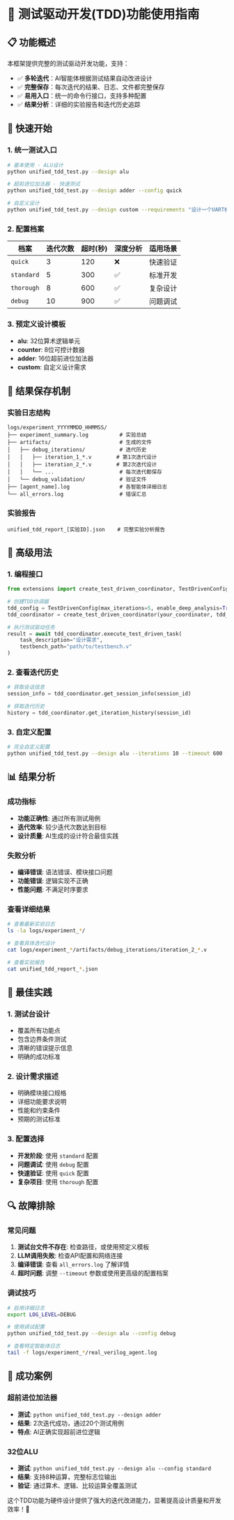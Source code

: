 # 🧪 测试驱动开发(TDD)功能使用指南

## 📋 功能概述

本框架提供完整的测试驱动开发功能，支持：
- ✅ **多轮迭代**：AI智能体根据测试结果自动改进设计
- ✅ **完整保存**：每次迭代的结果、日志、文件都完整保存
- ✅ **易用入口**：统一的命令行接口，支持多种配置
- ✅ **结果分析**：详细的实验报告和迭代历史追踪

## 🚀 快速开始

### 1. 统一测试入口

```bash
# 基本使用 - ALU设计
python unified_tdd_test.py --design alu

# 超前进位加法器 - 快速测试
python unified_tdd_test.py --design adder --config quick

# 自定义设计
python unified_tdd_test.py --design custom --requirements "设计一个UART模块" --testbench uart_tb.v
```

### 2. 配置档案

| 档案 | 迭代次数 | 超时(秒) | 深度分析 | 适用场景 |
|------|----------|----------|----------|----------|
| `quick` | 3 | 120 | ❌ | 快速验证 |
| `standard` | 5 | 300 | ✅ | 标准开发 |
| `thorough` | 8 | 600 | ✅ | 复杂设计 |
| `debug` | 10 | 900 | ✅ | 问题调试 |

### 3. 预定义设计模板

- **alu**: 32位算术逻辑单元
- **counter**: 8位可控计数器  
- **adder**: 16位超前进位加法器
- **custom**: 自定义设计需求

## 💾 结果保存机制

### 实验日志结构
```
logs/experiment_YYYYMMDD_HHMMSS/
├── experiment_summary.log          # 实验总结
├── artifacts/                      # 生成的文件
│   ├── debug_iterations/           # 迭代历史
│   │   ├── iteration_1_*.v        # 第1次迭代设计
│   │   ├── iteration_2_*.v        # 第2次迭代设计
│   │   └── ...                     # 每次迭代都保存
│   └── debug_validation/           # 验证文件
├── [agent_name].log                # 各智能体详细日志
└── all_errors.log                  # 错误汇总
```

### 实验报告
```
unified_tdd_report_[实验ID].json    # 完整实验分析报告
```

## 🔧 高级用法

### 1. 编程接口
```python
from extensions import create_test_driven_coordinator, TestDrivenConfig

# 创建TDD协调器
tdd_config = TestDrivenConfig(max_iterations=5, enable_deep_analysis=True)
tdd_coordinator = create_test_driven_coordinator(your_coordinator, tdd_config)

# 执行测试驱动任务
result = await tdd_coordinator.execute_test_driven_task(
    task_description="设计需求",
    testbench_path="path/to/testbench.v"
)
```

### 2. 查看迭代历史
```python
# 获取会话信息
session_info = tdd_coordinator.get_session_info(session_id)

# 获取迭代历史
history = tdd_coordinator.get_iteration_history(session_id)
```

### 3. 自定义配置
```bash
# 完全自定义配置
python unified_tdd_test.py --design alu --iterations 10 --timeout 600 --no-deep-analysis
```

## 📊 结果分析

### 成功指标
- **功能正确性**: 通过所有测试用例
- **迭代效率**: 较少迭代次数达到目标
- **设计质量**: AI生成的设计符合最佳实践

### 失败分析
- **编译错误**: 语法错误、模块接口问题
- **功能错误**: 逻辑实现不正确
- **性能问题**: 不满足时序要求

### 查看详细结果
```bash
# 查看最新实验日志
ls -la logs/experiment_*/

# 查看具体迭代设计
cat logs/experiment_*/artifacts/debug_iterations/iteration_2_*.v

# 查看实验报告
cat unified_tdd_report_*.json
```

## 🎯 最佳实践

### 1. 测试台设计
- 覆盖所有功能点
- 包含边界条件测试
- 清晰的错误提示信息
- 明确的成功标准

### 2. 设计需求描述
- 明确模块接口规格
- 详细功能要求说明
- 性能和约束条件
- 预期的测试标准

### 3. 配置选择
- **开发阶段**: 使用 `standard` 配置
- **问题调试**: 使用 `debug` 配置
- **快速验证**: 使用 `quick` 配置
- **复杂项目**: 使用 `thorough` 配置

## 🔍 故障排除

### 常见问题
1. **测试台文件不存在**: 检查路径，或使用预定义模板
2. **LLM调用失败**: 检查API配置和网络连接
3. **编译错误**: 查看 `all_errors.log` 了解详情
4. **超时问题**: 调整 `--timeout` 参数或使用更高级的配置档案

### 调试技巧
```bash
# 启用详细日志
export LOG_LEVEL=DEBUG

# 使用调试配置
python unified_tdd_test.py --design alu --config debug

# 查看特定智能体日志
tail -f logs/experiment_*/real_verilog_agent.log
```

## 🎉 成功案例

### 超前进位加法器
- **测试**: `python unified_tdd_test.py --design adder`
- **结果**: 2次迭代成功，通过20个测试用例
- **特点**: AI正确实现超前进位逻辑

### 32位ALU
- **测试**: `python unified_tdd_test.py --design alu --config standard`
- **结果**: 支持8种运算，完整标志位输出
- **验证**: 通过算术、逻辑、比较运算全覆盖测试

这个TDD功能为硬件设计提供了强大的迭代改进能力，显著提高设计质量和开发效率！🚀